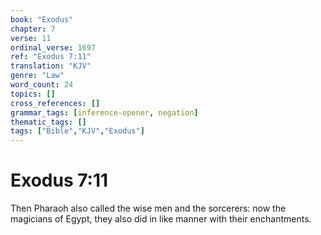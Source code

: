 ```yaml
---
book: "Exodus"
chapter: 7
verse: 11
ordinal_verse: 1697
ref: "Exodus 7:11"
translation: "KJV"
genre: "Law"
word_count: 24
topics: []
cross_references: []
grammar_tags: [inference-opener, negation]
thematic_tags: []
tags: ["Bible","KJV","Exodus"]
---
```


# Exodus 7:11

Then Pharaoh also called the wise men and the sorcerers: now the magicians of Egypt, they also did in like manner with their enchantments.
